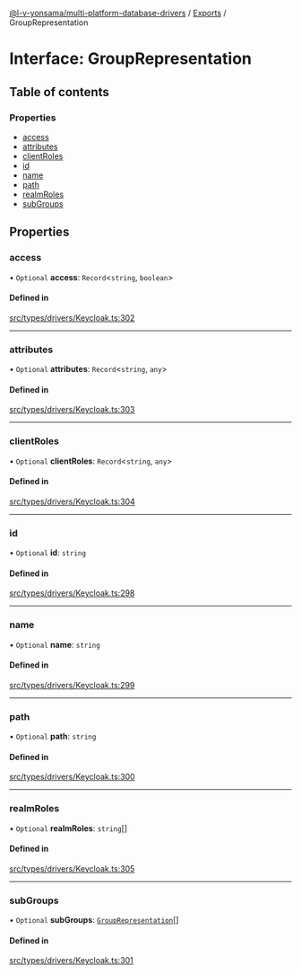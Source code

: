 [@l-v-yonsama/multi-platform-database-drivers](../README.md) / [Exports](../modules.md) / GroupRepresentation

# Interface: GroupRepresentation

## Table of contents

### Properties

- [access](GroupRepresentation.md#access)
- [attributes](GroupRepresentation.md#attributes)
- [clientRoles](GroupRepresentation.md#clientroles)
- [id](GroupRepresentation.md#id)
- [name](GroupRepresentation.md#name)
- [path](GroupRepresentation.md#path)
- [realmRoles](GroupRepresentation.md#realmroles)
- [subGroups](GroupRepresentation.md#subgroups)

## Properties

### access

• `Optional` **access**: `Record`\<`string`, `boolean`\>

#### Defined in

[src/types/drivers/Keycloak.ts:302](https://github.com/l-v-yonsama/db-drivers/blob/6d0d269d945625f2c85f36e55838c502224f3573/src/types/drivers/Keycloak.ts#L302)

___

### attributes

• `Optional` **attributes**: `Record`\<`string`, `any`\>

#### Defined in

[src/types/drivers/Keycloak.ts:303](https://github.com/l-v-yonsama/db-drivers/blob/6d0d269d945625f2c85f36e55838c502224f3573/src/types/drivers/Keycloak.ts#L303)

___

### clientRoles

• `Optional` **clientRoles**: `Record`\<`string`, `any`\>

#### Defined in

[src/types/drivers/Keycloak.ts:304](https://github.com/l-v-yonsama/db-drivers/blob/6d0d269d945625f2c85f36e55838c502224f3573/src/types/drivers/Keycloak.ts#L304)

___

### id

• `Optional` **id**: `string`

#### Defined in

[src/types/drivers/Keycloak.ts:298](https://github.com/l-v-yonsama/db-drivers/blob/6d0d269d945625f2c85f36e55838c502224f3573/src/types/drivers/Keycloak.ts#L298)

___

### name

• `Optional` **name**: `string`

#### Defined in

[src/types/drivers/Keycloak.ts:299](https://github.com/l-v-yonsama/db-drivers/blob/6d0d269d945625f2c85f36e55838c502224f3573/src/types/drivers/Keycloak.ts#L299)

___

### path

• `Optional` **path**: `string`

#### Defined in

[src/types/drivers/Keycloak.ts:300](https://github.com/l-v-yonsama/db-drivers/blob/6d0d269d945625f2c85f36e55838c502224f3573/src/types/drivers/Keycloak.ts#L300)

___

### realmRoles

• `Optional` **realmRoles**: `string`[]

#### Defined in

[src/types/drivers/Keycloak.ts:305](https://github.com/l-v-yonsama/db-drivers/blob/6d0d269d945625f2c85f36e55838c502224f3573/src/types/drivers/Keycloak.ts#L305)

___

### subGroups

• `Optional` **subGroups**: [`GroupRepresentation`](GroupRepresentation.md)[]

#### Defined in

[src/types/drivers/Keycloak.ts:301](https://github.com/l-v-yonsama/db-drivers/blob/6d0d269d945625f2c85f36e55838c502224f3573/src/types/drivers/Keycloak.ts#L301)
